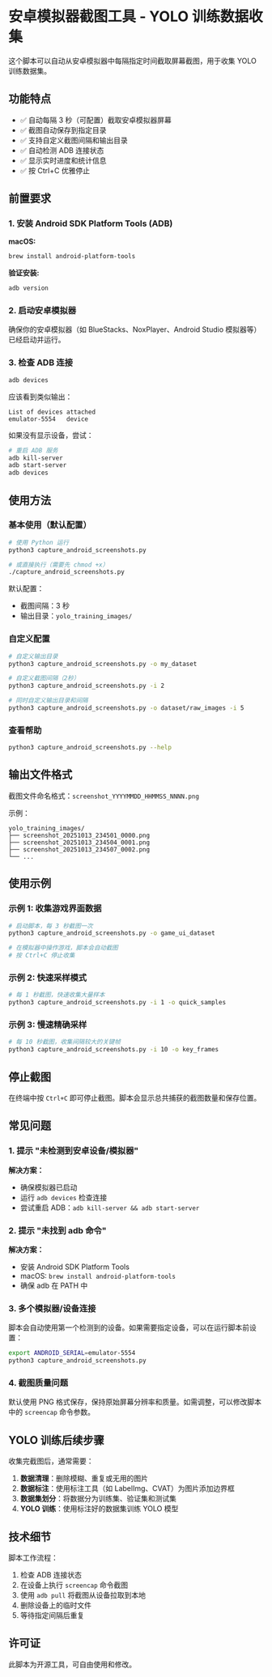 # 安卓模拟器截图工具 - YOLO 训练数据收集

这个脚本可以自动从安卓模拟器中每隔指定时间截取屏幕截图，用于收集 YOLO 训练数据集。

## 功能特点

- ✅ 自动每隔 3 秒（可配置）截取安卓模拟器屏幕
- ✅ 截图自动保存到指定目录
- ✅ 支持自定义截图间隔和输出目录
- ✅ 自动检测 ADB 连接状态
- ✅ 显示实时进度和统计信息
- ✅ 按 Ctrl+C 优雅停止

## 前置要求

### 1. 安装 Android SDK Platform Tools (ADB)

**macOS:**
```bash
brew install android-platform-tools
```

**验证安装:**
```bash
adb version
```

### 2. 启动安卓模拟器

确保你的安卓模拟器（如 BlueStacks、NoxPlayer、Android Studio 模拟器等）已经启动并运行。

### 3. 检查 ADB 连接

```bash
adb devices
```

应该看到类似输出：
```
List of devices attached
emulator-5554   device
```

如果没有显示设备，尝试：
```bash
# 重启 ADB 服务
adb kill-server
adb start-server
adb devices
```

## 使用方法

### 基本使用（默认配置）

```bash
# 使用 Python 运行
python3 capture_android_screenshots.py

# 或直接执行（需要先 chmod +x）
./capture_android_screenshots.py
```

默认配置：
- 截图间隔：3 秒
- 输出目录：`yolo_training_images/`

### 自定义配置

```bash
# 自定义输出目录
python3 capture_android_screenshots.py -o my_dataset

# 自定义截图间隔（2秒）
python3 capture_android_screenshots.py -i 2

# 同时自定义输出目录和间隔
python3 capture_android_screenshots.py -o dataset/raw_images -i 5
```

### 查看帮助

```bash
python3 capture_android_screenshots.py --help
```

## 输出文件格式

截图文件命名格式：`screenshot_YYYYMMDD_HHMMSS_NNNN.png`

示例：
```
yolo_training_images/
├── screenshot_20251013_234501_0000.png
├── screenshot_20251013_234504_0001.png
├── screenshot_20251013_234507_0002.png
└── ...
```

## 使用示例

### 示例 1: 收集游戏界面数据

```bash
# 启动脚本，每 3 秒截图一次
python3 capture_android_screenshots.py -o game_ui_dataset

# 在模拟器中操作游戏，脚本会自动截图
# 按 Ctrl+C 停止收集
```

### 示例 2: 快速采样模式

```bash
# 每 1 秒截图，快速收集大量样本
python3 capture_android_screenshots.py -i 1 -o quick_samples
```

### 示例 3: 慢速精确采样

```bash
# 每 10 秒截图，收集间隔较大的关键帧
python3 capture_android_screenshots.py -i 10 -o key_frames
```

## 停止截图

在终端中按 `Ctrl+C` 即可停止截图。脚本会显示总共捕获的截图数量和保存位置。

## 常见问题

### 1. 提示 "未检测到安卓设备/模拟器"

**解决方案：**
- 确保模拟器已启动
- 运行 `adb devices` 检查连接
- 尝试重启 ADB：`adb kill-server && adb start-server`

### 2. 提示 "未找到 adb 命令"

**解决方案：**
- 安装 Android SDK Platform Tools
- macOS: `brew install android-platform-tools`
- 确保 adb 在 PATH 中

### 3. 多个模拟器/设备连接

脚本会自动使用第一个检测到的设备。如果需要指定设备，可以在运行脚本前设置：
```bash
export ANDROID_SERIAL=emulator-5554
python3 capture_android_screenshots.py
```

### 4. 截图质量问题

默认使用 PNG 格式保存，保持原始屏幕分辨率和质量。如需调整，可以修改脚本中的 `screencap` 命令参数。

## YOLO 训练后续步骤

收集完截图后，通常需要：

1. **数据清理**：删除模糊、重复或无用的图片
2. **数据标注**：使用标注工具（如 LabelImg、CVAT）为图片添加边界框
3. **数据集划分**：将数据分为训练集、验证集和测试集
4. **YOLO 训练**：使用标注好的数据集训练 YOLO 模型

## 技术细节

脚本工作流程：
1. 检查 ADB 连接状态
2. 在设备上执行 `screencap` 命令截图
3. 使用 `adb pull` 将截图从设备拉取到本地
4. 删除设备上的临时文件
5. 等待指定间隔后重复

## 许可证

此脚本为开源工具，可自由使用和修改。
